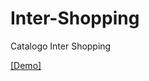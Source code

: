 # Inter-Shopping
 Catalogo Inter Shopping

[[Demo]](https://allan-carlos.github.io/Inter-Shopping/)
